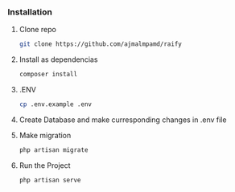 ### Installation



1. Clone repo
   ```sh
   git clone https://github.com/ajmalmpamd/raify
   ```
2. Install as dependencias
   ```sh
   composer install
   ```
3. .ENV
   ```sh
   cp .env.example .env
   ```
4. Create Database and make curresponding changes in .env file
5. Make migration
   ```sh
   php artisan migrate
   ```  
     
6. Run the Project
   ```sh
   php artisan serve
   ```  